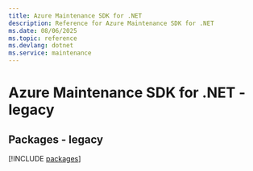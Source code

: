 ```yaml
---
title: Azure Maintenance SDK for .NET
description: Reference for Azure Maintenance SDK for .NET
ms.date: 08/06/2025
ms.topic: reference
ms.devlang: dotnet
ms.service: maintenance
---
```

# Azure Maintenance SDK for .NET - legacy
## Packages - legacy
[!INCLUDE [packages](maintenance-index.md)]